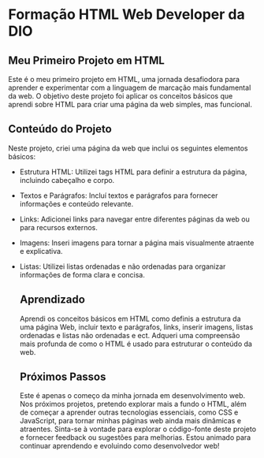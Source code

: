 
# Formação HTML Web Developer da DIO
## Meu Primeiro Projeto em HTML

Este é o meu primeiro projeto em HTML, uma jornada desafiodora para aprender
e experimentar com a linguagem de marcação mais fundamental da web. O objetivo
deste projeto foi aplicar os conceitos básicos
que aprendi sobre HTML para criar uma página da web simples, mas funcional.

## Conteúdo do Projeto
Neste projeto, criei uma página da web que inclui os seguintes elementos básicos:

* Estrutura HTML: Utilizei tags HTML para definir a estrutura da página, incluindo cabeçalho e corpo.

* Textos e Parágrafos: Incluí textos e parágrafos para fornecer informações e conteúdo relevante.

* Links: Adicionei links para navegar entre diferentes páginas da web ou para recursos externos.

* Imagens: Inseri imagens para tornar a página mais visualmente atraente e explicativa.

* Listas: Utilizei listas ordenadas e não ordenadas para organizar informações de forma clara e concisa.
  ## Aprendizado
  Aprendi os conceitos básicos em HTML como definis a estrutura da uma página Web, incluir texto e parágrafos, links, inserir imagens,
  listas ordenadas e listas não ordenadas e ect. Adqueri uma compreensão mais profunda de como o HTML é usado para estruturar o conteúdo da web.
  ## Próximos Passos
  Este é apenas o começo da minha jornada em desenvolvimento web. Nos próximos projetos, pretendo explorar mais a fundo o HTML, além de
  começar a aprender outras tecnologias essenciais, como CSS e JavaScript, para tornar minhas páginas web ainda mais dinâmicas e atraentes.
  Sinta-se à vontade para explorar o código-fonte deste projeto e fornecer feedback ou sugestões para melhorias. Estou animado para continuar
  aprendendo e evoluindo como desenvolvedor web!
  
